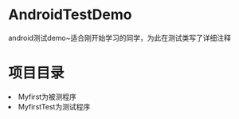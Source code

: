 # AndroidTestDemo
android测试demo~适合刚开始学习的同学，为此在测试类写了详细注释
# 项目目录
<li>Myfirst为被测程序</li>
<li>MyfirstTest为测试程序</li>

